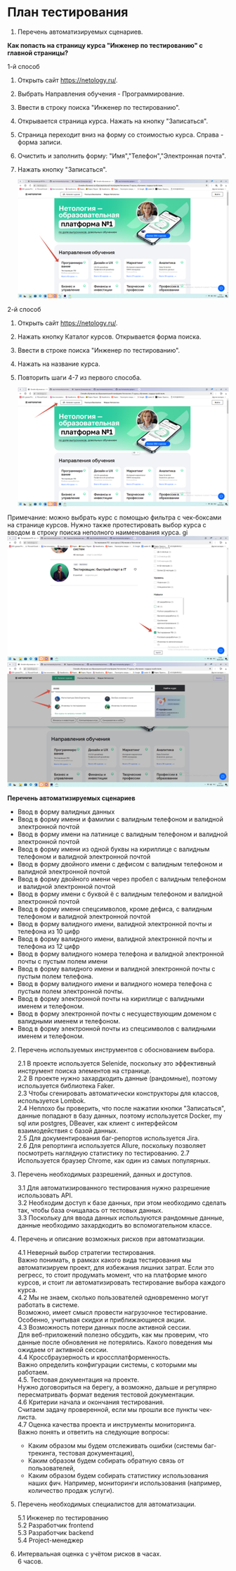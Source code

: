 # План тестирования
1. Перечень автоматизируемых сценариев.

**Как попасть на страницу курса "Инженер по тестированию" с главной страницы?**

1-й способ

1. Открыть сайт https://netology.ru/.
2. Выбрать Направления обучения - Программирование.
3. Ввести в строку поиска "Инженер по тестированию".
4. Открывается страница курса. Нажать на кнопку "Записаться".
5. Страница переходит вниз на форму со стоимостью курса. Справа - форма записи.
6. Очистить и заполнить форму: "Имя","Телефон","Электронная почта".
7. Нажать кнопку "Записаться".

   ![img.png](img.png)

2-й способ

1. Открыть сайт https://netology.ru/.
2. Нажать кнопку Каталог курсов. Открывается форма поиска.
3. Ввести в строке поиска "Инженер по тестированию".
4. Нажать на название курса.
5. Повторить шаги 4-7 из первого способа.

   ![img_1.png](img_1.png)

Примечание: можно выбрать курс с помощью фильтра с чек-боксами на странице курсов. Нужно также протестировать выбор курса с вводом в строку поиска неполного наименования курса.
gi
![img_3.png](img_3.png)
![img_2.png](img_2.png)

**Перечень автоматизируемых сценариев**
* Ввод в форму валидных данных
* Ввод в форму имени и фамилии с валидным телефоном и валидной электронной почтой
* Ввод в форму имени на латинице с валидным телефоном и валидной электронной почтой
* Ввод в форму имени из одной буквы на кириллице с валидным телефоном и валидной электронной почтой
* Ввод в форму двойного имени с дефисом с валидным телефоном и валидной электронной почтой
* Ввод в форму двойного имени через пробел с валидным телефоном и валидной электронной почтой
* Ввод в форму имени с буквой ё с валидным телефоном и валидной электронной почтой
* Ввод в форму имени спецсимволов, кроме дефиса, с валидным телефоном и валидной электронной почтой
* Ввод в форму валидного имени, валидной электронной почты и телефона из 10 цифр
* Ввод в форму валидного имени, валидной электронной почты и телефона из 12 цифр
* Ввод в форму валидного номера телефона и валидной электронной почты с пустым полем имени
* Ввод в форму валидного имени и валидной электронной почты с пустым полем телефона.
* Ввод в форму валидного имени и валидного номера телефона с пустым полем электронной почты.
* Ввод в форму электронной почты на кириллице с валидными именем и телефоном.
* Ввод в форму электронной почты с несуществующим доменом с валидными именем и телефоном.
* Ввод в форму электронной почты из спецсимволов с валидными именем и телефоном.

2. Перечень используемых инструментов с обоснованием выбора.<br>

   2.1 В проекте используется Selenide, поскольку это эффективный инструмент поиска элементов на странице.<br>
   2.2 В проекте нужно захардкодить данные (рандомные), поэтому используется библиотека Faker.<br>
   2.3 Чтобы сгенировать автоматически конструкторы для классов, используется Lombok.<br>
   2.4 Неплохо бы проверить, что после нажатии кнопки "Записаться", данные попадают в базу данных, поэтому используется Docker, my sql или postgres, DBeaver, как клиент с интерфейсом взаимодействия с базой данных.<br>
   2.5 Для документирования баг-репортов используется Jira.<br>
   2.6 Для репортинга используется Allure, поскольку позволяет посмотреть наглядную статистику по тестированию.
   2.7 Используется браузер Chrome, как один из самых популярных.

3. Перечень необходимых разрешений, данных и доступов.<br>

   3.1 Для автоматизированного тестирования нужно разрешение использовать API.<br>
   3.2 Необходим доступ к базе данных, при этом необходимо сделать так, чтобы база очищалась от тестовых данных.<br>
   3.3 Поскольку для ввода данных используются рандомные данные, данные необходимо захардкодить во вспомогательном классе.<br>

4. Перечень и описание возможных рисков при автоматизации.<br>

   4.1 Неверный выбор стратегии тестирования. <br> 
   Важно понимать, в рамках какого вида тестирования мы автоматизируем проект, для избежания лишних затрат. Если это регресс, то стоит продумать момент, что на платформе много курсов, и стоит ли автоматизировать тестирование выбора каждого курса.<br>
   4.2 Мы не знаем, сколько пользователей одновременно могут работать в системе.<br>
   Возможно, имеет смысл провести нагрузочное тестирование. Особенно, учитывая скидки и приближающиеся акции.<br>
   4.3 Возможность потери данных после активной сессии.<br>
   Для веб-приложений полезно обсудить, как мы проверим, что данные после обновления не потерялись. Какого поведения мы ожидаем от активной сессии.<br>
   4.4 Кроссбраузерность и кроссплатформенность. <br>
   Важно определить конфигурации системы, с которыми мы работаем. <br>
   4.5. Тестовая документация на проекте.<br>
   Нужно договориться на берегу, а возможно, дальше и регулярно пересматривать формат ведения тестовой документации.<br>
   4.6 Критерии начала и окончания тестирования.<br>
   Считаем задачу проверенной, если мы прошли все пункты чек-листа.<br>
   4.7 Оценка качества проекта и инструменты мониторинга.<br>
   Важно понять и ответить на следующие вопросы:
    * Каким образом мы будем отслеживать ошибки (системы баг-трекинга, тестовая документация),
    * Каким образом будем собирать обратную связь от пользователей,
    * Каким образом будем собирать статистику использования наших фич.
      Например, мониторинги использования (например, количество продаж услуги).


5. Перечень необходимых специалистов для автоматизации.

   5.1 Инженер по тестированию <br>
   5.2 Разработчик frontend <br>
   5.3 Разработчик backend <br>
   5.4 Project-менеджер <br>


6. Интервальная оценка с учётом рисков в часах. <br>
   6 часов.
